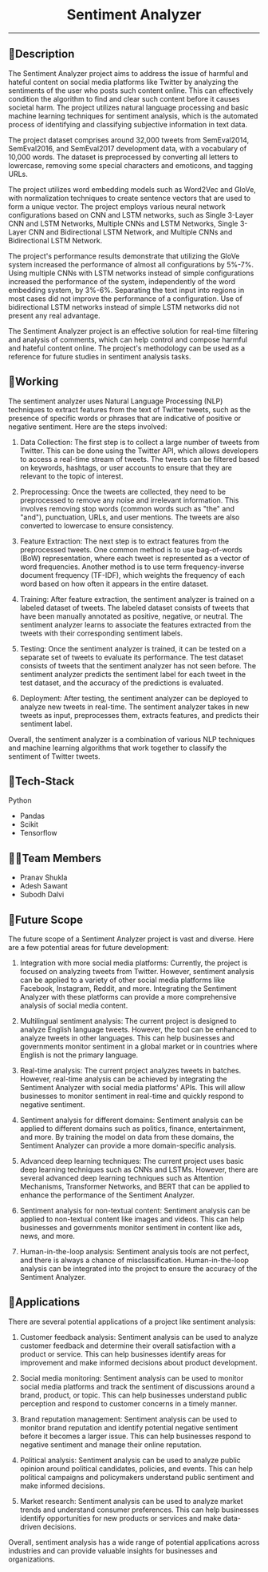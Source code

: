 <h1 align="center">
  Sentiment Analyzer
</h1>
  
<hr>

## 📝Description

The Sentiment Analyzer project aims to address the issue of harmful and hateful content on social media platforms like Twitter by analyzing the sentiments of the user who posts such content online. This can effectively condition the algorithm to find and clear such content before it causes societal harm. The project utilizes natural language processing and basic machine learning techniques for sentiment analysis, which is the automated process of identifying and classifying subjective information in text data.

The project dataset comprises around 32,000 tweets from SemEval2014, SemEval2016, and SemEval2017 development data, with a vocabulary of 10,000 words. The dataset is preprocessed by converting all letters to lowercase, removing some special characters and emoticons, and tagging URLs.

The project utilizes word embedding models such as Word2Vec and GloVe, with normalization techniques to create sentence vectors that are used to form a unique vector. The project employs various neural network configurations based on CNN and LSTM networks, such as Single 3-Layer CNN and LSTM Networks, Multiple CNNs and LSTM Networks, Single 3-Layer CNN and Bidirectional LSTM Network, and Multiple CNNs and Bidirectional LSTM Network.

The project's performance results demonstrate that utilizing the GloVe system increased the performance of almost all configurations by 5%-7%. Using multiple CNNs with LSTM networks instead of simple configurations increased the performance of the system, independently of the word embedding system, by 3%-6%. Separating the text input into regions in most cases did not improve the performance of a configuration. Use of bidirectional LSTM networks instead of simple LSTM networks did not present any real advantage.

The Sentiment Analyzer project is an effective solution for real-time filtering and analysis of comments, which can help control and compose harmful and hateful content online. The project's methodology can be used as a reference for future studies in sentiment analysis tasks.

## 📝Working

The sentiment analyzer uses Natural Language Processing (NLP) techniques to extract features from the text of Twitter tweets, such as the presence of specific words or phrases that are indicative of positive or negative sentiment. Here are the steps involved:

1. Data Collection: The first step is to collect a large number of tweets from Twitter. This can be done using the Twitter API, which allows developers to access a real-time stream of tweets. The tweets can be filtered based on keywords, hashtags, or user accounts to ensure that they are relevant to the topic of interest.

2. Preprocessing: Once the tweets are collected, they need to be preprocessed to remove any noise and irrelevant information. This involves removing stop words (common words such as "the" and "and"), punctuation, URLs, and user mentions. The tweets are also converted to lowercase to ensure consistency.

3. Feature Extraction: The next step is to extract features from the preprocessed tweets. One common method is to use bag-of-words (BoW) representation, where each tweet is represented as a vector of word frequencies. Another method is to use term frequency-inverse document frequency (TF-IDF), which weights the frequency of each word based on how often it appears in the entire dataset.

4. Training: After feature extraction, the sentiment analyzer is trained on a labeled dataset of tweets. The labeled dataset consists of tweets that have been manually annotated as positive, negative, or neutral. The sentiment analyzer learns to associate the features extracted from the tweets with their corresponding sentiment labels.

5. Testing: Once the sentiment analyzer is trained, it can be tested on a separate set of tweets to evaluate its performance. The test dataset consists of tweets that the sentiment analyzer has not seen before. The sentiment analyzer predicts the sentiment label for each tweet in the test dataset, and the accuracy of the predictions is evaluated.

6. Deployment: After testing, the sentiment analyzer can be deployed to analyze new tweets in real-time. The sentiment analyzer takes in new tweets as input, preprocesses them, extracts features, and predicts their sentiment label.

Overall, the sentiment analyzer is a combination of various NLP techniques and machine learning algorithms that work together to classify the sentiment of Twitter tweets.

## 🤖Tech-Stack

Python
- Pandas
- Scikit
- Tensorflow


## 👨‍💻Team Members
- Pranav Shukla
- Adesh Sawant
- Subodh Dalvi


## 🔮Future Scope

The future scope of a Sentiment Analyzer project is vast and diverse. Here are a few potential areas for future development:

1. Integration with more social media platforms: Currently, the project is focused on analyzing tweets from Twitter. However, sentiment analysis can be applied to a variety of other social media platforms like Facebook, Instagram, Reddit, and more. Integrating the Sentiment Analyzer with these platforms can provide a more comprehensive analysis of social media content.

2. Multilingual sentiment analysis: The current project is designed to analyze English language tweets. However, the tool can be enhanced to analyze tweets in other languages. This can help businesses and governments monitor sentiment in a global market or in countries where English is not the primary language.

3. Real-time analysis: The current project analyzes tweets in batches. However, real-time analysis can be achieved by integrating the Sentiment Analyzer with social media platforms' APIs. This will allow businesses to monitor sentiment in real-time and quickly respond to negative sentiment.

4. Sentiment analysis for different domains: Sentiment analysis can be applied to different domains such as politics, finance, entertainment, and more. By training the model on data from these domains, the Sentiment Analyzer can provide a more domain-specific analysis.

5. Advanced deep learning techniques: The current project uses basic deep learning techniques such as CNNs and LSTMs. However, there are several advanced deep learning techniques such as Attention Mechanisms, Transformer Networks, and BERT that can be applied to enhance the performance of the Sentiment Analyzer.

6. Sentiment analysis for non-textual content: Sentiment analysis can be applied to non-textual content like images and videos. This can help businesses and governments monitor sentiment in content like ads, news, and more.

7. Human-in-the-loop analysis: Sentiment analysis tools are not perfect, and there is always a chance of misclassification. Human-in-the-loop analysis can be integrated into the project to ensure the accuracy of the Sentiment Analyzer.

## 💸Applications

There are several potential applications of a project like sentiment analysis:

1. Customer feedback analysis: Sentiment analysis can be used to analyze customer feedback and determine their overall satisfaction with a product or service. This can help businesses identify areas for improvement and make informed decisions about product development.

2. Social media monitoring: Sentiment analysis can be used to monitor social media platforms and track the sentiment of discussions around a brand, product, or topic. This can help businesses understand public perception and respond to customer concerns in a timely manner.

3. Brand reputation management: Sentiment analysis can be used to monitor brand reputation and identify potential negative sentiment before it becomes a larger issue. This can help businesses respond to negative sentiment and manage their online reputation.

4. Political analysis: Sentiment analysis can be used to analyze public opinion around political candidates, policies, and events. This can help political campaigns and policymakers understand public sentiment and make informed decisions.

5. Market research: Sentiment analysis can be used to analyze market trends and understand consumer preferences. This can help businesses identify opportunities for new products or services and make data-driven decisions.

Overall, sentiment analysis has a wide range of potential applications across industries and can provide valuable insights for businesses and organizations.
